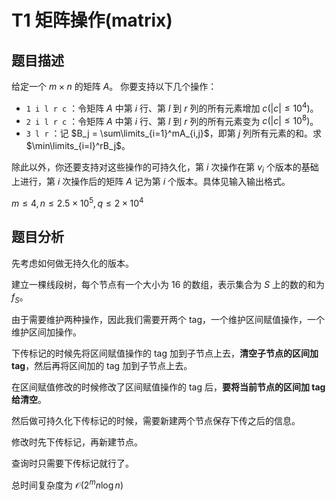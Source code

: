 # T1 矩阵操作(matrix)

## 题目描述

给定一个 $m\times n$ 的矩阵 $A$。
你要支持以下几个操作：

- `1 i l r c` ：令矩阵 $A$ 中第 $i$ 行、第 $l$ 到 $r$ 列的所有元素增加 $c(|c|\leq 10^4)$。
- `2 i l r c` ：令矩阵 $A$ 中第 $i$ 行、第 $l$ 到 $r$ 列的所有元素变为 $c(|c|\leq 10^8)$。
- `3 l r` ：记 $B_j = \sum\limits_{i=1}^mA_{i,j}$，即第 $j$ 列所有元素的和。求 $\min\limits_{i=l}^rB_j$。

除此以外，你还要支持对这些操作的可持久化，第 $i$ 次操作在第 $v_i$ 个版本的基础上进行，第 $i$ 
次操作后的矩阵 $A$ 记为第 $i$ 个版本。具体见输入输出格式。

$m \leq 4, n\leq 2.5\times 10^5, q\leq 2\times 10^4$

## 题目分析

先考虑如何做无持久化的版本。

建立一棵线段树，每个节点有一个大小为 $16$ 的数组，表示集合为 $S$ 上的数的和为 $f_S$。

由于需要维护两种操作，因此我们需要开两个 tag，一个维护区间赋值操作，一个维护区间加操作。

下传标记的时候先将区间赋值操作的 tag 加到子节点上去，**清空子节点的区间加 tag**，然后再将区间加的 tag 加到子节点上去。

在区间赋值修改的时候修改了区间赋值操作的 tag 后，**要将当前节点的区间加 tag 给清空**。

然后做可持久化下传标记的时候，需要新建两个节点保存下传之后的信息。

修改时先下传标记，再新建节点。

查询时只需要下传标记就行了。

总时间复杂度为 $\mathcal{O}(2^mn\log n)$